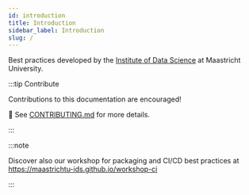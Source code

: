 ```yaml
---
id: introduction
title: Introduction
sidebar_label: Introduction
slug: /
---
```


Best practices developed by the [Institute of Data Science](https://maastrichtuniversity.nl/ids) at Maastricht University.

:::tip Contribute

Contributions to this documentation are encouraged! 

📝 See [CONTRIBUTING.md](https://github.com/MaastrichtU-IDS/best-practices/blob/master/CONTRIBUTING.md) for more details.

:::

:::note

Discover also our workshop for packaging and CI/CD best practices at https://maastrichtu-ids.github.io/workshop-ci

:::